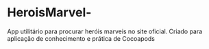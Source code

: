 # HeroisMarvel-

App utilitário para procurar heróis marveis no site oficial. 
Criado para aplicação de conhecimento e prática de Cocoapods

